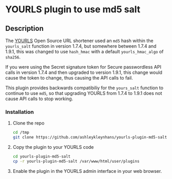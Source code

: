 # YOURLS plugin to use md5 salt

## Description

The [YOURLS](https://github.com/YOURLS/YOURLS) Open Source URL shortener used
an `md5` hash within the `yourls_salt` function in version 1.7.4, but somewhere
between 1.7.4 and 1.9.1, this was changed to use `hash_hmac` with a default
`yourls_hmac_algo` of `sha256`.

If you were using the Secret signature token for Secure passwordless API
calls in version 1.7.4 and then upgraded to version 1.9.1, this change would
cause the token to change, thus causing the API calls to fail.

This plugin provides backwards compatibiliy for the `yours_salt` function to
continue to use `md5`, so that upgrading YOURLS from 1.7.4 to 1.9.1 does not
cause API calls to stop working.

### Installation

1.  Clone the repo
    ```bash
    cd /tmp
    git clone https://github.com/ashleykleynhans/yourls-plugin-md5-salt.git
    ```
2.  Copy the plugin to your YOURLS code
    ```bash
    cd yourls-plugin-md5-salt
    cp -r yourls-plugin-md5-salt /var/www/html/user/plugins
    ```
3.  Enable the plugin in the YOURLS admin interface in your web browser.
